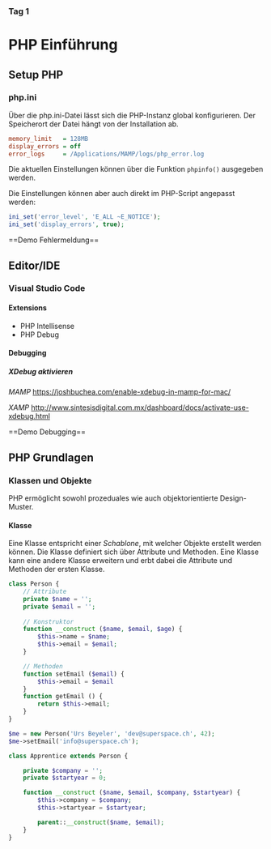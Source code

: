 ### Tag 1

# PHP Einführung

## Setup PHP

### php.ini
Über die php.ini-Datei lässt sich die PHP-Instanz global konfigurieren. Der Speicherort der Datei hängt von der Installation ab.  
```ini
memory_limit   = 128MB
display_errors = off
error_logs     = /Applications/MAMP/logs/php_error.log
```
Die aktuellen Einstellungen können über die Funktion `phpinfo()` ausgegeben werden.

Die Einstellungen können aber auch direkt im PHP-Script angepasst werden:

```php
ini_set('error_level', 'E_ALL ~E_NOTICE');
ini_set('display_errors', true);
```

==Demo Fehlermeldung==

## Editor/IDE

### Visual Studio Code

#### Extensions
- PHP Intellisense
- PHP Debug

#### Debugging
##### XDebug aktivieren
*MAMP*
https://joshbuchea.com/enable-xdebug-in-mamp-for-mac/

*XAMP*
http://www.sintesisdigital.com.mx/dashboard/docs/activate-use-xdebug.html

==Demo Debugging==

## PHP Grundlagen

### Klassen und Objekte

PHP ermöglicht sowohl prozeduales wie auch objektorientierte Design-Muster.

#### Klasse
Eine Klasse entspricht einer *Schablone*, mit welcher Objekte erstellt werden können. Die Klasse definiert sich über Attribute und Methoden. Eine Klasse kann eine andere Klasse erweitern und erbt dabei die Attribute und Methoden der ersten Klasse.

```php
class Person {
	// Attribute
	private $name = '';
	private $email = '';
	
	// Konstruktor
	function __construct ($name, $email, $age) {
		$this->name = $name;
		$this->email = $email;
	}

	// Methoden
	function setEmail ($email) {
		$this->email = $email
	}
	function getEmail () {
		return $this->email;
	}
}

$me = new Person('Urs Beyeler', 'dev@superspace.ch', 42);
$me->setEmail('info@superspace.ch');
``` 

```php
class Apprentice extends Person {

	private $company = '';
	private $startyear = 0;

	function __construct ($name, $email, $company, $startyear) {
		$this->company = $company;
		$this->startyear = $startyear;

		parent::__construct($name, $email);
	}
}
```
<!--stackedit_data:
eyJoaXN0b3J5IjpbMTAxNjkxOTc1OSw1NjM1ODU3NTIsMTEzMD
g4MTIxNywxMDY0MTk1MjA3LC0yNDczMTc1NTRdfQ==
-->